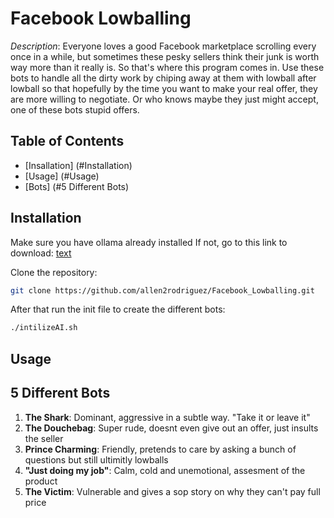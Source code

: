 # Facebook Lowballing 
*Description*: Everyone loves a good Facebook marketplace scrolling every once in a while, but sometimes these pesky sellers think their junk is worth way more than it really is. So that's where this program comes in. Use these bots to handle all the dirty work by chiping away at them with lowball after lowball so that hopefully by the time you want to make your real offer, they are more willing to negotiate. Or who knows maybe they just might accept, one of these bots stupid offers. 

## Table of Contents
- [Insallation] (#Installation)
- [Usage] (#Usage)
- [Bots] (#5 Different Bots)

## Installation
Make sure you have ollama already installed
If not, go to this link to download: [text](https://ollama.com/download)

Clone the repository:
```bash
git clone https://github.com/allen2rodriguez/Facebook_Lowballing.git
```
After that run the init file to create the different bots:
```bash
./intilizeAI.sh
```

## Usage 

## 5 Different Bots
1. **The Shark**: Dominant, aggressive in a subtle way. "Take it or leave it"
2. **The Douchebag**: Super rude, doesnt even give out an offer, just insults the seller
3. **Prince Charming**: Friendly, pretends to care by asking a bunch of questions but still ultimitly lowballs 
4. **"Just doing my job"**: Calm, cold and unemotional, assesment of the product 
5. **The Victim**: Vulnerable and gives a sop story on why they can't pay full price
